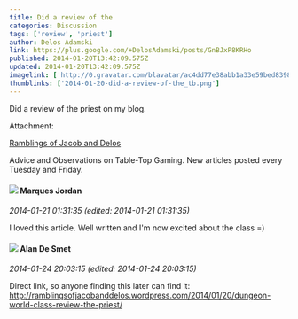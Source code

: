 ```yaml
---
title: Did a review of the
categories: Discussion
tags: ['review', 'priest']
author: Delos Adamski
link: https://plus.google.com/+DelosAdamski/posts/GnBJxP8KRHo
published: 2014-01-20T13:42:09.575Z
updated: 2014-01-20T13:42:09.575Z
imagelink: ['http://0.gravatar.com/blavatar/ac4dd77e38abb1a33e59bed8398321b2?s=200']
thumblinks: ['2014-01-20-did-a-review-of-the_tb.png']
---
```


Did a review of the priest on my blog.


Attachment:

<a href='http://ramblingsofjacobanddelos.wordpress.com/'>Ramblings of Jacob and Delos</a>


Advice and Observations on Table-Top Gaming. New articles posted every Tuesday and Friday.
<div id='comment z13rdx2a1rbes3euy22ojx44vwvgx3qkv'>
  <h4><img src='{{site.baseurl}}//images/avatars/114124925422808188628_photo.jpg'> Marques Jordan</h4>
      <p><cite>2014-01-21 01:31:35 (edited: 2014-01-21 01:31:35)</cite></p>
        <p>I loved this article. Well written and I&#39;m now excited about the class =)</p>
</div>
        

<div id='comment z13rdx2a1rbes3euy22ojx44vwvgx3qkv'>
  <h4><img src='{{site.baseurl}}//images/avatars/113837870379391431519_photo.jpg'> Alan De Smet</h4>
      <p><cite>2014-01-24 20:03:15 (edited: 2014-01-24 20:03:15)</cite></p>
        <p>Direct link, so anyone finding this later can find it: <a href="http://ramblingsofjacobanddelos.wordpress.com/2014/01/20/dungeon-world-class-review-the-priest/" class="ot-anchor">http://ramblingsofjacobanddelos.wordpress.com/2014/01/20/dungeon-world-class-review-the-priest/</a></p>
</div>
        